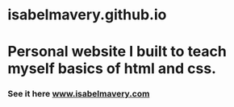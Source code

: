# isabelmavery.github.io
# Personal website I built to teach myself basics of html and css.
### See it here www.isabelmavery.com
